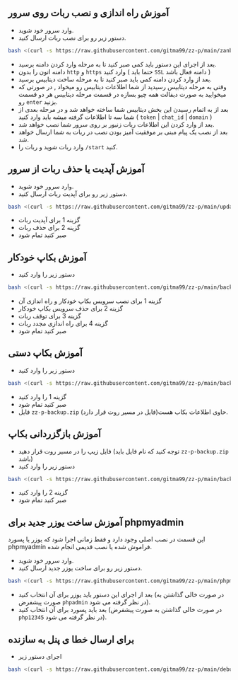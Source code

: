 ## آموزش راه اندازی و نصب ربات روی سرور

- وارد سرور خود شوید.
- دستور زیر رو برای نصب ربات ارسال کنید.

```bash
bash <(curl -s https://raw.githubusercontent.com/gitma99/zz-p/main/zanbor.sh)
```

- بعد از اجرای این دستور باید کمی صبر کنید تا به مرحله وارد کردن دامنه برسید.
- دامنه اتون را بدون `http` و `https` وارد کنید ( حتما باید `SSL` دامنه فعال باشد )
- بعد از وارد کردن دامنه کمی باید صبر کنید تا به مرحله ساخت دیتابیس برسید.
- وقتی به مرحله دیتابیس رسیدید از شما اطلاعات دیتابیس رو میخواد , در صورتی که میخوایید به صورت دیفالت همه چیو بسازه در قسمت مرحله دیتابیس هر دو قسمت رو `enter` بزنید.
- بعد از به اتمام رسیدن این بخش دیتابیس شما ساخته خواهد شد و در مرحله بعدی از شما سه تا اطلاعات گرفته میشه باید وارد کنید ( `token` | `chat_id` | `domain` )
- بعد از وارد کردن این اطلاعات ربات زنبور بر روی سرور شما نصب خواهد شد.
- بعد از نصب یک پیام مبنی بر موفقیت آمیز بودن نصب در ربات به شما ارسال خواهد شد.
- وارد ربات شوید و ربات را `/start` کنید.

## آموزش آپدیت یا حذف ربات از سرور

- وارد سرور خود شوید.
- دستور زیر رو برای آپدیت ربات ارسال کنید.

```bash
bash <(curl -s https://raw.githubusercontent.com/gitma99/zz-p/main/update.sh)
```

- گزینه 1 برای آپدیت ربات
- گزینه 2 برای حذف ربات
- صبر کنید تمام شود

## آموزش بکاپ خودکار

- دستور زیر را وارد کنید

```bash
bash <(curl -s https://raw.githubusercontent.com/gitma99/zz-p/main/backup_service.sh)
```

- گزینه 1 برای نصب سرویس بکاپ خودکار و راه اندازی آن
- گزینه 2 برای حذف سرویس بکاپ خودکار
- گزینه 3 برای توقف ربات
- گزینه 4 برای راه اندازی مجدد ربات
- صبر کنید تمام شود

## آموزش بکاپ دستی

- دستور زیر را وارد کنید

```bash
bash <(curl -s https://raw.githubusercontent.com/gitma99/zz-p/main/backup.sh)
```

- گزینه 1 را وارد کنید
- صبر کنید تمام شود
- فایل `zz-p-backup.zip` حاوی اطلاعات بکاب هست(فایل در مسیر روت قرار دارد).

## آموزش بازگزردانی بکاپ

- فایل زیپ را در مسیر روت قرار دهید (توجه کنید که نام فایل باید `zz-p-backup.zip` باشد)
- دستور زیر را وارد کنید

```bash
bash <(curl -s https://raw.githubusercontent.com/gitma99/zz-p/main/backup.sh)
```

- گزینه 2 را وارد کنید
- صبر کنید تمام شود

## آموزش ساخت یوزر جدید برای phpmyadmin

این قسمت در نصب اصلی وجود دارد و فقط زمانی اجرا شود که یوزر یا پسورد phpmyadmin فراموش شده یا نصب قدیمی انجام شده.

- وارد سرور خود شوید.
- دستور زیر رو برای ساخت یوزر جدید ارسال کنید.

```bash
bash <(curl -s https://raw.githubusercontent.com/gitma99/zz-p/main/phpmyadmin.sh)
```

- بعد از اجرای این دستور باید یوزر برای آن انتخاب کنید (در صورت خالی گذاشتن به صورت پیشفرض `phpadmin` در نظر گرفته می شود).
- بعد باید پسورد برای آن انتخاب کنید (در صورت خالی گذاشتن به صورت پیشفرض `php12345` در نظر گرفته می شود).

## برای ارسال خطا ی پنل به سازنده

- اجرای دستور زیر 

```bash
bash <(curl -s https://raw.githubusercontent.com/gitma99/zz-p/main/debug.sh)
```